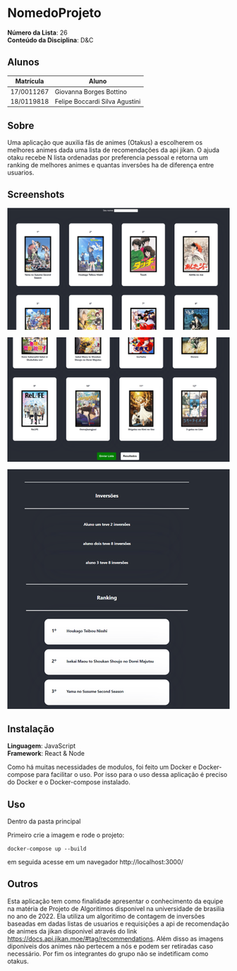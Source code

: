 # NomedoProjeto

**Número da Lista**: 26<br>
**Conteúdo da Disciplina**: D&C<br>

## Alunos
|Matrícula | Aluno |
| -- | -- |
| 17/0011267 |  Giovanna Borges Bottino |
| 18/0119818  |  Felipe Boccardi Silva Agustini |

## Sobre 
Uma aplicação que auxilia fãs de animes (Otakus) a escolherem os melhores animes dada uma lista de recomendações da api jikan. O ajuda otaku recebe N lista ordenadas por preferencia pessoal e retorna um ranking de melhores animes e quantas inversões ha de diferença entre usuarios.

## Screenshots
![imagem 1](/public/screen1.PNG)

![imagem 2](/public/screen2.PNG)

![imagem 3](/public/screen3.PNG)


## Instalação 
**Linguagem**: JavaScript<br>
**Framework**: React & Node<br>

Como há muitas necessidades de modulos, foi feito um Docker e Docker-compose para facilitar o uso. Por isso para o uso dessa aplicação é preciso do Docker e o Docker-compose instalado. 

## Uso 

Dentro da pasta principal

Primeiro crie a imagem e rode o projeto:

```
docker-compose up --build
```
em seguida acesse em um navegador http://localhost:3000/

## Outros 
Esta aplicação tem como finalidade apresentar o conhecimento da equipe na matéria de Projeto de Algoritimos disponivel na universidade de brasilia no ano de 2022. Ela utiliza um algoritimo de contagem de inversões baseadas em dadas listas de usuarios e requisições a api de recomendação de animes da jikan disponivel através do link https://docs.api.jikan.moe/#tag/recommendations. Além disso as imagens diponiveis dos animes não pertecem a nós e podem ser retiradas caso necessário. Por fim os integrantes do grupo não se indetificam como otakus.
